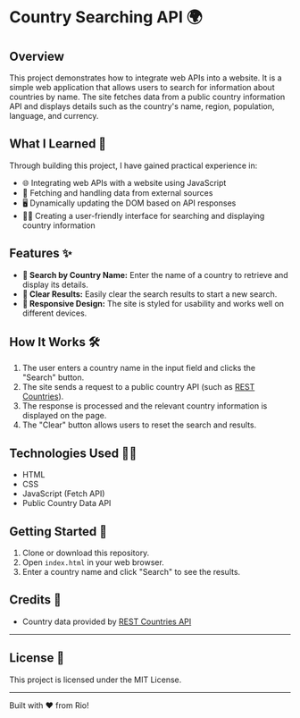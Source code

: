 # Country Searching API 🌍 
 
## Overview 
This project demonstrates how to integrate web APIs into a website. It is a simple web application that allows users to search for information about countries by name. The site fetches data from a public country information API and displays details such as the country's name, region, population, language, and currency.

## What I Learned 🚀
Through building this project, I have gained practical experience in:
- 🌐 Integrating web APIs with a website using JavaScript
- 🔄 Fetching and handling data from external sources
- 🖥️ Dynamically updating the DOM based on API responses
- 👨‍💻 Creating a user-friendly interface for searching and displaying country information

## Features ✨
- **🔎 Search by Country Name:** Enter the name of a country to retrieve and display its details.
- **🧹 Clear Results:** Easily clear the search results to start a new search.
- **📱 Responsive Design:** The site is styled for usability and works well on different devices.

## How It Works 🛠️
1. The user enters a country name in the input field and clicks the "Search" button.
2. The site sends a request to a public country API (such as [REST Countries](https://restcountries.com/)).
3. The response is processed and the relevant country information is displayed on the page.
4. The "Clear" button allows users to reset the search and results.

## Technologies Used 🧑‍💻
- HTML
- CSS
- JavaScript (Fetch API)
- Public Country Data API

## Getting Started 🚦
1. Clone or download this repository.
2. Open `index.html` in your web browser.
3. Enter a country name and click "Search" to see the results.

## Credits 🙏
- Country data provided by [REST Countries API](https://restcountries.com/)

---

## License 📄
This project is licensed under the MIT License.

---

Built with ❤️ from Rio! 
